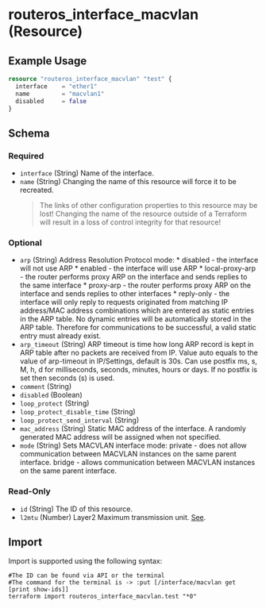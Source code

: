 # routeros_interface_macvlan (Resource)


## Example Usage
```terraform
resource "routeros_interface_macvlan" "test" {
  interface    = "ether1"
  name         = "macvlan1"
  disabled     = false
}
```

<!-- schema generated by tfplugindocs -->
## Schema

### Required

- `interface` (String) Name of the interface.
- `name` (String) Changing the name of this resource will force it to be recreated.
	> The links of other configuration properties to this resource may be lost!
	> Changing the name of the resource outside of a Terraform will result in a loss of control integrity for that resource!

### Optional

- `arp` (String) Address Resolution Protocol mode:
		* disabled - the interface will not use ARP
		* enabled - the interface will use ARP
		* local-proxy-arp - the router performs proxy ARP on the interface and sends replies to the same interface
		* proxy-arp - the router performs proxy ARP on the interface and sends replies to other interfaces
		* reply-only - the interface will only reply to requests originated from matching IP address/MAC address combinations which are entered as static entries in the ARP table. No dynamic entries will be automatically stored in the ARP table. Therefore for communications to be successful, a valid static entry must already exist.
- `arp_timeout` (String) ARP timeout is time how long ARP record is kept in ARP table after no packets are received from IP. Value auto equals to the value of arp-timeout in IP/Settings, default is 30s. Can use postfix ms, s, M, h, d for milliseconds, seconds, minutes, hours or days. If no postfix is set then seconds (s) is used.
- `comment` (String)
- `disabled` (Boolean)
- `loop_protect` (String)
- `loop_protect_disable_time` (String)
- `loop_protect_send_interval` (String)
- `mac_address` (String) Static MAC address of the interface. A randomly generated MAC address will be assigned when not specified.
- `mode` (String) Sets MACVLAN interface mode:
	private - does not allow communication between MACVLAN instances on the same parent interface.
	bridge - allows communication between MACVLAN instances on the same parent interface.

### Read-Only

- `id` (String) The ID of this resource.
- `l2mtu` (Number) Layer2 Maximum transmission unit. [See](https://wiki.mikrotik.com/wiki/Maximum_Transmission_Unit_on_RouterBoards).

## Import
Import is supported using the following syntax:
```shell
#The ID can be found via API or the terminal
#The command for the terminal is -> :put [/interface/macvlan get [print show-ids]]
terraform import routeros_interface_macvlan.test "*0"
```
